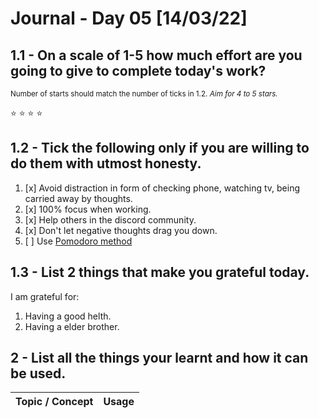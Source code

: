 # Journal - Day 05 [14/03/22]

<!-- ctrl + k v - to preview the .md file  -->

## 1.1 - On a scale of 1-5 how much effort are you going to give to complete today's work?

<small>Number of starts should match the number of ticks in <a>1.2.</a> _Aim for 4 to 5 stars._</small>

<!-- if the :star: emoji doesn't appear in the preview then add the extension Markdown Emoji by Matt Bierner -->

:star: :star: :star: :star:

## 1.2 - Tick the following only if you are willing to do them with utmost honesty.

<!-- [x] to tick -->

1. [x] Avoid distraction in form of checking phone, watching tv, being carried away by thoughts.
2. [x] 100% focus when working.
3. [x] Help others in the discord community.
4. [x] Don't let negative thoughts drag you down.
5. [ ] Use [Pomodoro method](https://pomodoro-tracker.com/)

## 1.3 - List 2 things that make you grateful today.

I am grateful for:

1. Having a good helth.
2. Having a elder brother.

## 2 - List all the things your learnt and how it can be used.

<!-- [Example]: git add - can be used to add affected files in the staging area before commit. -->

| Topic / Concept | Usage |
| --------------- | ----- |
